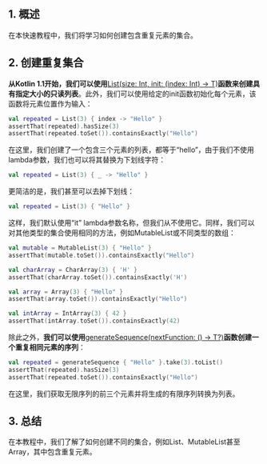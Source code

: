 ## 1. 概述

在本快速教程中，我们将学习如何创建包含重复元素的集合。

## 2. 创建重复集合

**从Kotlin 1.1开始，我们可以使用**[List(size: Int, init: (index: Int) -> T)](https://kotlinlang.org/api/latest/jvm/stdlib/kotlin.collections/-list.html)**函数来创建具有指定大小的只读列表**。此外，我们可以使用给定的init函数初始化每个元素，该函数将元素位置作为输入：

```kotlin
val repeated = List(3) { index -> "Hello" }
assertThat(repeated).hasSize(3)
assertThat(repeated.toSet()).containsExactly("Hello")
```

在这里，我们创建了一个包含三个元素的列表，都等于“hello”，由于我们不使用lambda参数，我们也可以将其替换为下划线字符：

```kotlin
val repeated = List(3) { _ -> "Hello" }
```

更简洁的是，我们甚至可以去掉下划线：

```kotlin
val repeated = List(3) { "Hello" }
```

这样，我们默认使用“it” lambda参数名称，但我们从不使用它。同样，我们可以对其他类型的集合使用相同的方法，例如MutableList或不同类型的数组：

```kotlin
val mutable = MutableList(3) { "Hello" }
assertThat(mutable.toSet()).containsExactly("Hello")

val charArray = CharArray(3) { 'H' }
assertThat(charArray.toSet()).containsExactly('H')

val array = Array(3) { "Hello" }
assertThat(array.toSet()).containsExactly("Hello")

val intArray = IntArray(3) { 42 }
assertThat(intArray.toSet()).containsExactly(42)
```

除此之外，**我们可以使用**[generateSequence(nextFunction: () -> T?)](https://kotlinlang.org/api/latest/jvm/stdlib/kotlin.sequences/generate-sequence.html)**函数创建一个重复相同元素的序列**：

```kotlin
val repeated = generateSequence { "Hello" }.take(3).toList()
assertThat(repeated).hasSize(3)
assertThat(repeated.toSet()).containsExactly("Hello")
```

在这里，我们获取无限序列的前三个元素并将生成的有限序列转换为列表。

## 3. 总结

在本教程中，我们了解了如何创建不同的集合，例如List、MutableList甚至Array，其中包含重复元素。